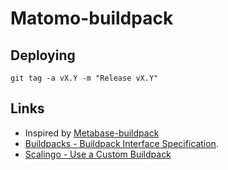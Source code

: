 # Matomo-buildpack

## Deploying

```shell script
git tag -a vX.Y -m "Release vX.Y"
```

## Links

- Inspired by [Metabase-buildpack](https://github.com/metabase/metabase-buildpack)
- [Buildpacks - Buildpack Interface Specification](https://github.com/buildpacks/spec/blob/main/buildpack.md).
- [Scalingo - Use a Custom Buildpack](https://doc.scalingo.com/platform/deployment/buildpacks/custom)
